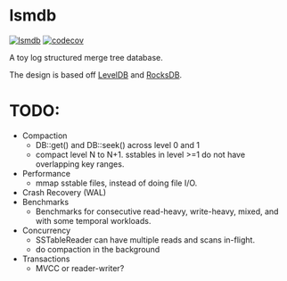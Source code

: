 # lsmdb
[![lsmdb](https://github.com/adamlesinski/lsmdb/actions/workflows/rust.yml/badge.svg)](https://github.com/adamlesinski/lsmdb/actions/workflows/rust.yml) [![codecov](https://codecov.io/github/vardhan/lsmdb/graph/badge.svg?token=Dtb9glS5dO)](https://codecov.io/github/vardhan/lsmdb)

A toy log structured merge tree database.

The design is based off
[LevelDB](https://github.com/google/leveldb/blob/main/doc/impl.md) and [RocksDB](https://artem.krylysov.com/blog/2023/04/19/how-rocksdb-works/).

# TODO:
- Compaction
  * DB::get() and DB::seek() across level 0 and 1
  * compact level N to N+1. sstables in level >=1 do not have overlapping key ranges.
- Performance
  * mmap sstable files, instead of doing file I/O.
- Crash Recovery (WAL)
- Benchmarks
  * Benchmarks for consecutive read-heavy, write-heavy,
    mixed, and with some temporal workloads.
- Concurrency
  * SSTableReader can have multiple reads and scans in-flight. 
  * do compaction in the background
- Transactions
  * MVCC or reader-writer?
